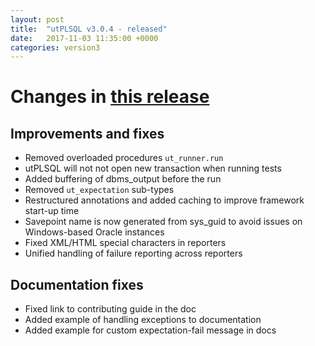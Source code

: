 ```yaml
---
layout: post
title:  "utPLSQL v3.0.4 - released"
date:   2017-11-03 11:35:00 +0000
categories: version3
---
```



# Changes in [this release](https://github.com/utPLSQL/utPLSQL/releases/tag/v3.0.4)

## Improvements and fixes

- Removed overloaded procedures `ut_runner.run`
- utPLSQL will not not open new transaction when running tests
- Added buffering of dbms_output before the run
- Removed `ut_expectation` sub-types
- Restructured annotations and added caching to improve framework start-up time  
- Savepoint name is now generated from sys_guid to avoid issues on Windows-based Oracle instances
- Fixed XML/HTML special characters in reporters
- Unified handling of failure reporting across reporters

## Documentation fixes

- Fixed link to contributing guide in the doc
- Added example of handling exceptions to documentation
- Added example for custom expectation-fail message in docs
